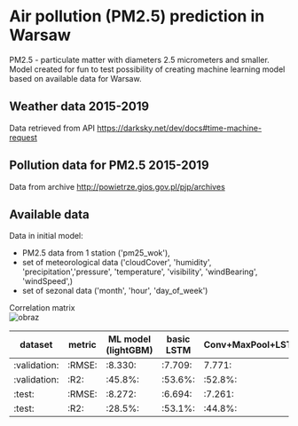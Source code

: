 # Air pollution (PM2.5) prediction in Warsaw
PM2.5 - particulate matter with diameters 2.5 micrometers and smaller. 
Model created for fun to test possibility of creating machine learning model based on available data for Warsaw.  


## Weather data 2015-2019
Data retrieved from API https://darksky.net/dev/docs#time-machine-request  

## Pollution data for PM2.5 2015-2019
Data from archive http://powietrze.gios.gov.pl/pjp/archives  

## Available data
Data in initial model:  
* PM2.5 data from 1 station ('pm25_wok'), 
* set of meteorological data ('cloudCover', 'humidity', 'precipitation','pressure', 'temperature', 'visibility', 'windBearing', 'windSpeed',)
* set of sezonal data ('month',  'hour', 'day_of_week')

Correlation matrix  
![obraz](https://user-images.githubusercontent.com/10920417/161531112-9b0567c1-756c-4a71-862e-f800dd10b281.png)



|dataset | metric |	ML model (lightGBM)	| basic LSTM	| Conv+MaxPool+LSTM+Dropout |	LSTM+LSTM   | 
|--- | --- | --- | --- | --- | --- | 
|:validation:	 | :RMSE:	 | :8.330:	 | :7.709:	 | 7.771:	 | :8.211: | 
|:validation:	 | :R2:	 | :45.8%:	 | :53.6%:	 | :52.8%:	 | :47.4%: | 
|:test:	 | :RMSE:	 | :8.272:	 | :6.694:	 | :7.261:	 | :7.180: | 
|:test:	 | :R2:	 | :28.5%:	 | :53.1%:	 | :44.8%:	 | :46.0%: | 

